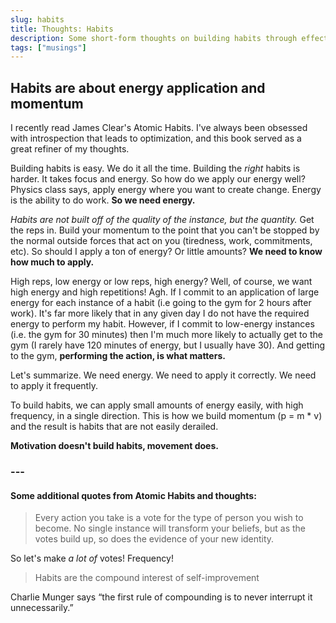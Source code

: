 ```yaml
---
slug: habits
title: Thoughts: Habits
description: Some short-form thoughts on building habits through effective application of energy
tags: ["musings"]
---
```

## Habits are about energy application and momentum

I recently read James Clear's Atomic Habits. I've always been obsessed with introspection that leads to optimization, and this book served as a great refiner of my thoughts.

Building habits is easy. We do it all the time. Building the *right* habits is harder. It takes focus and energy. So how do we apply our energy well? Physics class says, apply energy where you want to create change. Energy is the ability to do work. **So we need energy.**

*Habits are not built off of the quality of the instance, but the quantity.* Get the reps in. Build your momentum to the point that you can't be stopped by the normal outside forces that act on you (tiredness, work, commitments, etc). So should I apply a ton of energy? Or little amounts? **We need to know how much to apply.**

High reps, low energy or low reps, high energy? Well, of course, we want high energy and high repetitions! Agh. If I commit to an application of large energy for each instance of a habit (i.e going to the gym for 2 hours after work). It's far more likely that in any given day I do not have the required energy to perform my habit. However, if I commit to low-energy instances (i.e. the gym for 30 minutes) then I'm much more likely to actually get to the gym (I rarely have 120 minutes of energy, but I usually have 30). And getting to the gym, **performing the action, is what matters.**

Let's summarize. We need energy. We need to apply it correctly. We need to apply it frequently.

To build habits, we can apply small amounts of energy easily, with high frequency, in a single direction. This is how we build momentum (p = m * v) and the result is habits that are not easily derailed.

**Motivation doesn't build habits, movement does.**

### \---

#### Some additional quotes from Atomic Habits and thoughts:

> Every action you take is a vote for the type of person you wish to become. No single instance will transform your beliefs, but as the votes build up, so does the evidence of your new identity.

So let's make *a lot of* votes! Frequency!

> Habits are the compound interest of self-improvement

Charlie Munger says “the first rule of compounding is to never interrupt it unnecessarily.”
